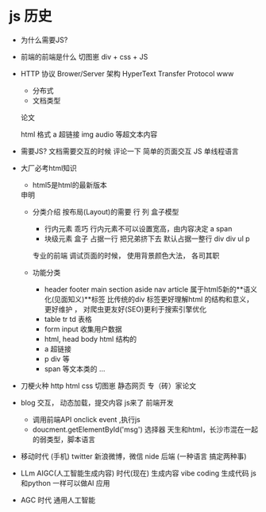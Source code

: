 # js 历史

- 为什么需要JS?
- 前端的前端是什么
    切图崽
    div + css + JS
- HTTP 协议
    Brower/Server 架构
    HyperText Transfer Protocol
    www
    - 分布式
    - <!Doctype html> 文档类型
    论文 
    <div>
        <title>马斯克推行的第一性原理</title>
    </div>
    html 格式
    a 超链接
    img audio 等超文本内容

- 需要JS?
    文档需要交互的时候 
    评论一下
    简单的页面交互
    JS 单线程语言 


- 大厂必考html知识
    - html5是html的最新版本
    <!Doctype html>申明
    - 分类介绍
        按布局(Layout)的需要   行 列
        盒子模型
        - 行内元素  乖巧 
            行内元素不可以设置宽高，由内容决定
            a span 
        - 块级元素  盒子 占据一行  把兄弟挤下去
            默认占据一整行 div
             div
             ul
             p


        专业的前端 调试页面的时候， 使用背景颜色大法，
        各司其职
    
    - 功能分类
        - header footer main section aside nav article 属于html5新的**语义化(见面知义)**标签
            比传统的div   标签更好理解html 的结构和意义， 更好维护 ， 对爬虫更友好(SEO)更利于搜索引擎优化
        - table tr td  表格
        - form input 收集用户数据
        - html, head body html 结构的
        - a 超链接
        - p div 等
        - span 等文本类的
        ...
- 刀梗火种
    http html css
    切图崽
    静态网页 专（砖）家论文
- blog
     交互，  动态加载，提交内容
     js来了
     前端开发
     - 调用前端API 
     onclick event ,执行js
     - doucment.getElementById('msg')  选择器
     天生和html，长沙市混在一起的弱类型，脚本语言
- 移动时代 (手机)
    twitter 新浪微博，微信
    nide 后端  (一种语言 搞定两种事)
- LLm AIGC(人工智能生成内容) 时代(现在) 生成内容
    vibe coding 生成代码
    js 和python  一样可以做AI 应用
- AGC 时代
    通用人工智能
